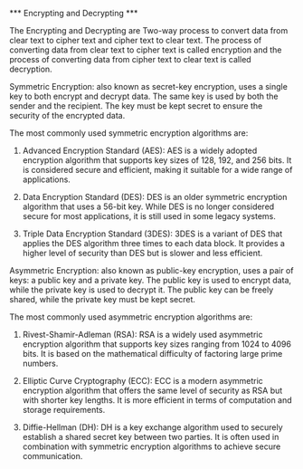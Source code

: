 *** Encrypting and Decrypting ***

The Encrypting and Decrypting are Two-way process to convert data from clear text to cipher text and cipher text to clear text.  The process of converting data from clear text to cipher text is called encryption and the process of converting data from cipher text to clear text is called decryption.

Symmetric Encryption: also known as secret-key encryption, uses a single key to both encrypt and decrypt data. The same key is used by both the sender and the recipient. The key must be kept secret to ensure the security of the encrypted data.

The most commonly used symmetric encryption algorithms are:

1. Advanced Encryption Standard (AES): AES is a widely adopted encryption algorithm that supports key sizes of 128, 192, and 256 bits. It is considered secure and efficient, making it suitable for a wide range of applications.

2. Data Encryption Standard (DES): DES is an older symmetric encryption algorithm that uses a 56-bit key. While DES is no longer considered secure for most applications, it is still used in some legacy systems.

3. Triple Data Encryption Standard (3DES): 3DES is a variant of DES that applies the DES algorithm three times to each data block. It provides a higher level of security than DES but is slower and less efficient.

Asymmetric Encryption: also known as public-key encryption, uses a pair of keys: a public key and a private key. The public key is used to encrypt data, while the private key is used to decrypt it. The public key can be freely shared, while the private key must be kept secret.

The most commonly used asymmetric encryption algorithms are:

1. Rivest-Shamir-Adleman (RSA): RSA is a widely used asymmetric encryption algorithm that supports key sizes ranging from 1024 to 4096 bits. It is based on the mathematical difficulty of factoring large prime numbers.

2. Elliptic Curve Cryptography (ECC): ECC is a modern asymmetric encryption algorithm that offers the same level of security as RSA but with shorter key lengths. It is more efficient in terms of computation and storage requirements.

3. Diffie-Hellman (DH): DH is a key exchange algorithm used to securely establish a shared secret key between two parties. It is often used in combination with symmetric encryption algorithms to achieve secure communication.
